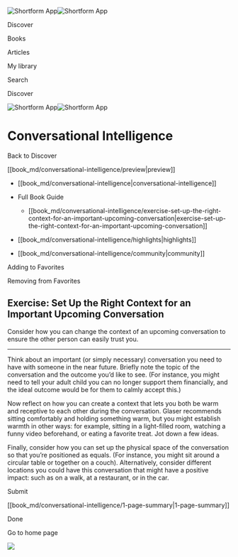![Shortform App](/img/logo.36a2399e.svg)![Shortform App](/img/logo-dark.70c1b072.svg)

Discover

Books

Articles

My library

Search

Discover

![Shortform App](/img/logo.36a2399e.svg)![Shortform App](/img/logo-dark.70c1b072.svg)

# Conversational Intelligence

Back to Discover

[[book_md/conversational-intelligence/preview|preview]]

  * [[book_md/conversational-intelligence|conversational-intelligence]]
  * Full Book Guide

    * [[book_md/conversational-intelligence/exercise-set-up-the-right-context-for-an-important-upcoming-conversation|exercise-set-up-the-right-context-for-an-important-upcoming-conversation]]
  * [[book_md/conversational-intelligence/highlights|highlights]]
  * [[book_md/conversational-intelligence/community|community]]



Adding to Favorites 

Removing from Favorites 

## Exercise: Set Up the Right Context for an Important Upcoming Conversation

Consider how you can change the context of an upcoming conversation to ensure the other person can easily trust you.

* * *

Think about an important (or simply necessary) conversation you need to have with someone in the near future. Briefly note the topic of the conversation and the outcome you’d like to see. (For instance, you might need to tell your adult child you can no longer support them financially, and the ideal outcome would be for them to calmly accept this.)

Now reflect on how you can create a context that lets you both be warm and receptive to each other during the conversation. Glaser recommends sitting comfortably and holding something warm, but you might establish warmth in other ways: for example, sitting in a light-filled room, watching a funny video beforehand, or eating a favorite treat. Jot down a few ideas.

Finally, consider how you can set up the physical space of the conversation so that you’re positioned as equals. (For instance, you might sit around a circular table or together on a couch). Alternatively, consider different locations you could have this conversation that might have a positive impact: such as on a walk, at a restaurant, or in the car.

Submit 

[[book_md/conversational-intelligence/1-page-summary|1-page-summary]]

Done

Go to home page 

![](https://bat.bing.com/action/0?ti=56018282&Ver=2&mid=8116e2cd-b094-49ef-ac29-b209240d1ac5&sid=49fff5b0636c11eeb9c611038afc8668&vid=4a005010636c11ee80c703d4c4a7acd5&vids=0&msclkid=N&pi=0&lg=en-US&sw=800&sh=600&sc=24&nwd=1&tl=Shortform%20%7C%20Book&p=https%3A%2F%2Fwww.shortform.com%2Fapp%2Fbook%2Fconversational-intelligence%2Fexercise-set-up-the-right-context-for-an-important-upcoming-conversation&r=&lt=379&evt=pageLoad&sv=1&rn=660162)
